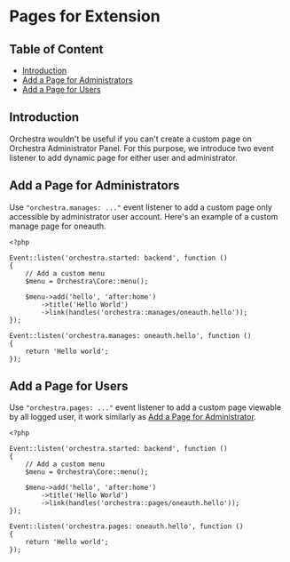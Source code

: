 # Pages for Extension

## Table of Content
- [Introduction](#introduction)
- [Add a Page for Administrators](#manage)
- [Add a Page for Users](#page)

<a name="introduction"></a>
## Introduction

Orchestra wouldn't be useful if you can't create a custom page on Orchestra Administrator Panel. For this purpose, we introduce two event listener to add 
dynamic page for either user and administrator.

<a name="manage"></a>
## Add a Page for Administrators

Use `"orchestra.manages: ..."` event listener to add a custom page only accessible by administrator user account. Here's an example of a custom manage page for oneauth.

	<?php

	Event::listen('orchestra.started: backend', function ()
	{
		// Add a custom menu
		$menu = Orchestra\Core::menu();

		$menu->add('hello', 'after:home')
			->title('Hello World')
			->link(handles('orchestra::manages/oneauth.hello'));
	});

	Event::listen('orchestra.manages: oneauth.hello', function ()
	{
		return 'Hello world';
	});

<a name="page"></a>
## Add a Page for Users

Use `"orchestra.pages: ..."` event listener to add a custom page viewable by all logged user, it work similarly as [Add a Page for Administrator](#manage).

	<?php

	Event::listen('orchestra.started: backend', function ()
	{
		// Add a custom menu
		$menu = Orchestra\Core::menu();

		$menu->add('hello', 'after:home')
			->title('Hello World')
			->link(handles('orchestra::pages/oneauth.hello'));
	});

	Event::listen('orchestra.pages: oneauth.hello', function ()
	{
		return 'Hello world';
	});
